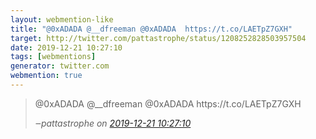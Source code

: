 ```yaml
---
layout: webmention-like
title: "@0xADADA @__dfreeman @0xADADA  https://t.co/LAETpZ7GXH"
target: http://twitter.com/pattastrophe/status/1208252828503957504
date: 2019-12-21 10:27:10
tags: [webmentions]
generator: twitter.com
webmention: true
---
```


<blockquote class="external-citation">
  <p>
    @0xADADA @__dfreeman @0xADADA  https://t.co/LAETpZ7GXH
  </p>
  <cite>‒<span class="p-author p-name">pattastrophe</span>
    on
    <a href="http://twitter.com/pattastrophe/status/1208252828503957504" rel="external nofollow" target="_blank">2019-12-21 10:27:10</a>
  </cite>
</blockquote>
